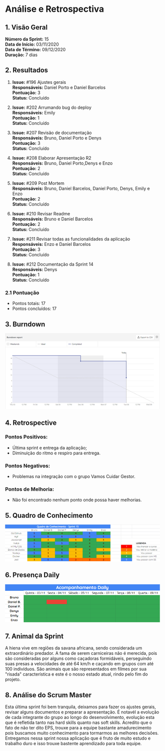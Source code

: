 # Análise e Retrospectiva

## 1. Visão Geral
**Número da Sprint:** 15<br>
**Data de Início:** 03/11/2020<br>
**Data de Término:** 09/12/2020<br>
**Duração:** 7 dias<br>


## 2. Resultados

1. **Issue:** #196 Ajustes gerais<br>
**Responsáveis:** Daniel Porto e Daniel Barcelos<br>
**Pontuação:** 3<br>
**Status:** Concluído<br>

2. **Issue:** #202 Arrumando bug do deploy<br>
**Responsáveis:** Emily<br>
**Pontuação:** 1<br>
**Status:** Concluído<br>

3. **Issue:** #207 Revisão de documentação<br>
**Responsáveis:** Bruno, Daniel Porto e Denys<br>
**Pontuação:** 3<br>
**Status:** Concluído<br>

4. **Issue:** #208 Elaborar Apresentação R2<br>
**Responsáveis:** Bruno, Daniel Porto,Denys e Enzo<br>
**Pontuação:** 2<br>
**Status:** Concluído<br>

5. **Issue:** #209 Post Mortem<br>
**Responsáveis:** Bruno, Daniel Barcelos, Daniel Porto, Denys, Emily e Enzo<br>
**Pontuação:** 2<br>
**Status:** Concluído<br>

6. **Issue:** #210 Revisar Readme<br>
**Responsáveis:** Bruno e Daniel Barcelos<br>
**Pontuação:** 2<br>
**Status:** Concluído<br>

7. **Issue:** #211 Revisar todas as funcionalidades da aplicação<br>
**Responsáveis:** Enzo e Daniel Barcelos<br>
**Pontuação:** 3<br>
**Status:** Concluído<br>

8. **Issue:** #212 Documentação da Sprint 14<br>
**Responsáveis:** Denys<br>
**Pontuação:** 1<br>
**Status:** Concluído<br>

### 2.1 Pontuação 
- Pontos totais: 17
- Pontos concluídos: 17

## 3. Burndown

![Burndown](../../Imagens/Sprints/Burndown_S15.png)

## 4. Retrospective
### Pontos Positivos:
- Última sprint e entrega da aplicação;
- Diminuição do ritmo e respiro para entrega.

### Pontos Negativos:
- Problemas na integração com o grupo Vamos Cuidar Gestor.

### Pontos de Melhoria:
- Não foi encontrado nenhum ponto onde possa haver melhorias.


## 5. Quadro de Conhecimento

![Quadro de Conhecimentos](../../Imagens/Sprints/Quadro_conhecimento_S15.png)

## 6. Presença  Daily 

![Presença](../../Imagens/Sprints/Daily_Sprint15.png)

## 7. Animal da Sprint
A hiena vive em regiões da savana africana, sendo considerada um extraordinário predador. A fama de serem carniceiras não é merecida, pois são consideradas por alguns como caçadoras formidáveis, perseguindo suas presas a velocidades de até 64 km/h e caçando em grupos com até 100 indivíduos. São animais que são representados em filmes por sua "risada" característica e este é o nosso estado atual, rindo pelo fim do projeto.

## 8. Análise do Scrum Master
Esta última sprint foi bem tranquila, deixamos para fazer os ajustes gerais, revisar alguns documentos e preparar a apresentação. 
É notavél a evolução de cada integrante do grupo ao longo do desenvolvimento, evolução esta que é refletida tanto nas hard skills quanto nas soft skills.
Acredito que o fato de não ter dito EPS, trouxe para a equipe bastante amadurecimento pois buscamos muito conhecimento para tormarmos as melhores decisões.
Entregamos nessa sprint nossa aplicação que é fruto de muito estudo e trabalho duro e isso trouxe bastente aprendizado para toda equipe.




